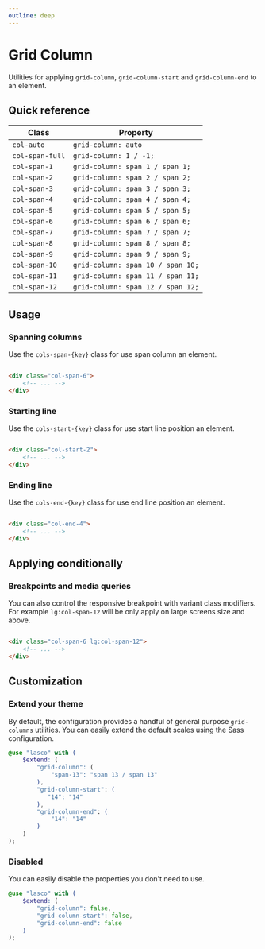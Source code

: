 ```yaml
---
outline: deep
---
```


# Grid Column

Utilities for applying `grid-column`, `grid-column-start` and `grid-column-end` to an element.

## Quick reference

| Class           | Property                          |
|-----------------|-----------------------------------|
| `col-auto`      | `grid-column: auto`               |
| `col-span-full` | `grid-column: 1 / -1;`            |
| `col-span-1`    | `grid-column: span 1 / span 1;`   |
| `col-span-2`    | `grid-column: span 2 / span 2;`   |
| `col-span-3`    | `grid-column: span 3 / span 3;`   |
| `col-span-4`    | `grid-column: span 4 / span 4;`   |
| `col-span-5`    | `grid-column: span 5 / span 5;`   |
| `col-span-6`    | `grid-column: span 6 / span 6;`   |
| `col-span-7`    | `grid-column: span 7 / span 7;`   |
| `col-span-8`    | `grid-column: span 8 / span 8;`   |
| `col-span-9`    | `grid-column: span 9 / span 9;`   |
| `col-span-10`   | `grid-column: span 10 / span 10;` |
| `col-span-11`   | `grid-column: span 11 / span 11;` |
| `col-span-12`   | `grid-column: span 12 / span 12;` |

## Usage

### Spanning columns

Use the `cols-span-{key}` class for use span column an element.

```html

<div class="col-span-6">
    <!-- ... -->
</div>
```

### Starting line

Use the `cols-start-{key}` class for use start line position an element.

```html

<div class="col-start-2">
    <!-- ... -->
</div>
```

### Ending line

Use the `cols-end-{key}` class for use end line position an element.

```html

<div class="col-end-4">
    <!-- ... -->
</div>
```

## Applying conditionally

### Breakpoints and media queries

You can also control the responsive breakpoint with variant class modifiers. For example `lg:col-span-12` will be only
apply on large screens size and above.

```html

<div class="col-span-6 lg:col-span-12">
    <!-- ... -->
</div>
```

## Customization

### Extend your theme

By default, the configuration provides a handful of general purpose `grid-columns` utilities. You can easily extend the
default scales using the Sass configuration.

```scss
@use "lasco" with (
    $extend: (
        "grid-column": (
            "span-13": "span 13 / span 13"
        ),
        "grid-column-start": (
           "14": "14"
        ),
        "grid-column-end": (
            "14": "14"
        )
    )
);
```

### Disabled

You can easily disable the properties you don't need to use.

```scss
@use "lasco" with (
    $extend: (
        "grid-column": false,
        "grid-column-start": false,
        "grid-column-end": false
    )
);
```
